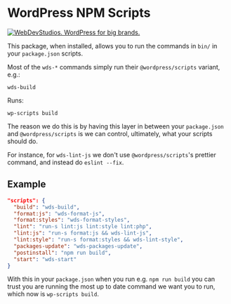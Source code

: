 # WordPress NPM Scripts

<a href="https://webdevstudios.com/contact/"><img src="https://webdevstudios.com/wp-content/uploads/2018/04/wds-github-banner.png" alt="WebDevStudios. WordPress for big brands."></a>

This package, when installed, allows you to run the commands in `bin/` in your `package.json` scripts.

Most of the `wds-*` commands simply run their `@wordpress/scripts` variant, e.g.:

```
wds-build
```

Runs:

```
wp-scripts build
```

The reason we do this is by having this layer in between your `package.json` and `@wordpress/scripts` is we can control, ultimately, what your scripts should do.

For instance, for `wds-lint-js` we don't use `@wordpress/scripts`'s prettier command, and instead do `eslint --fix`.

## Example

```json
"scripts": {
  "build": "wds-build",
  "format:js": "wds-format-js",
  "format:styles": "wds-format-styles",
  "lint": "run-s lint:js lint:style lint:php",
  "lint:js": "run-s format:js && wds-lint-js",
  "lint:style": "run-s format:styles && wds-lint-style",
  "packages-update": "wds-packages-update",
  "postinstall": "npm run build",
  "start": "wds-start"
}
```

With this in your `package.json` when you run e.g. `npm run build` you can trust you are running the most up to date command we want you to run, which now is `wp-scripts build`.
